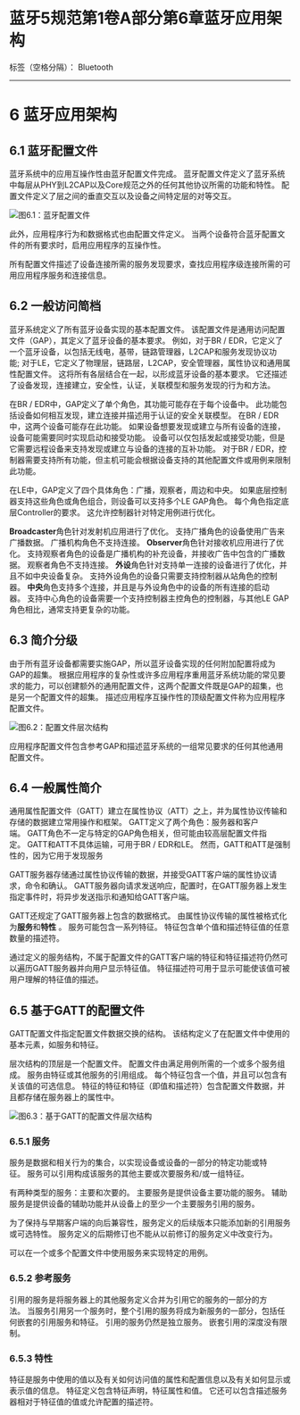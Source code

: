 ﻿# 蓝牙5规范第1卷A部分第6章蓝牙应用架构

标签（空格分隔）： Bluetooth

---

# 6 蓝牙应用架构

## 6.1 蓝牙配置文件

蓝牙系统中的应用互操作性由蓝牙配置文件完成。 蓝牙配置文件定义了蓝牙系统中每层从PHY到L2CAP以及Core规范之外的任何其他协议所需的功能和特性。 配置文件定义了层之间的垂直交互以及设备之间特定层的对等交互。

![图6.1：蓝牙配置文件](http://upload-images.jianshu.io/upload_images/3764796-409224a5e62b8f6e.png?imageMogr2/auto-orient/strip%7CimageView2/2/w/1240)

此外，应用程序行为和数据格式也由配置文件定义。 当两个设备符合蓝牙配置文件的所有要求时，启用应用程序的互操作性。

所有配置文件描述了设备连接所需的服务发现要求，查找应用程序级连接所需的可用应用程序服务和连接信息。

## 6.2 一般访问简档

蓝牙系统定义了所有蓝牙设备实现的基本配置文件。 该配置文件是通用访问配置文件（GAP），其定义了蓝牙设备的基本要求。 例如，对于BR / EDR，它定义了一个蓝牙设备，以包括无线电，基带，链路管理器，L2CAP和服务发现协议功能; 对于LE，它定义了物理层，链路层，L2CAP，安全管理器，属性协议和通用属性配置文件。 这将所有各层结合在一起，以形成蓝牙设备的基本要求。 它还描述了设备发现，连接建立，安全性，认证，关联模型和服务发现的行为和方法。

在BR / EDR中，GAP定义了单个角色，其功能可能存在于每个设备中。 此功能包括设备如何相互发现，建立连接并描述用于认证的安全关联模型。 在BR / EDR中，这两个设备可能存在此功能。 如果设备想要发现或建立与所有设备的连接，设备可能需要同时实现启动和接受功能。 设备可以仅包括发起或接受功能，但是它需要远程设备来支持发现或建立与设备的连接的互补功能。 对于BR / EDR，控制器需要支持所有功能，但主机可能会根据设备支持的其他配置文件或用例来限制此功能。

在LE中，GAP定义了四个具体角色：广播，观察者，周边和中央。 如果底层控制器支持这些角色或角色组合，则设备可以支持多个LE GAP角色。 每个角色指定底层Controller的要求。 这允许控制器针对特定用例进行优化。

**Broadcaster**角色针对发射机应用进行了优化。 支持广播角色的设备使用广告来广播数据。 广播机构角色不支持连接。 **Observer**角色针对接收机应用进行了优化。 支持观察者角色的设备是广播机构的补充设备，并接收广告中包含的广播数据。 观察者角色不支持连接。 **外设**角色针对支持单一连接的设备进行了优化，并且不如中央设备复杂。 支持外设角色的设备只需要支持控制器从站角色的控制器。 **中央**角色支持多个连接，并且是与外设角色中的设备的所有连接的启动器。 支持中心角色的设备需要一个支持控制器主控角色的控制器，与其他LE GAP角色相比，通常支持更复杂的功能。

## 6.3 简介分级

由于所有蓝牙设备都需要实施GAP，所以蓝牙设备实现的任何附加配置将成为GAP的超集。 根据应用程序的复杂性或许多应用程序重用蓝牙系统功能的常见要求的能力，可以创建额外的通用配置文件，这两个配置文件既是GAP的超集，也是另一个配置文件的超集。 描述应用程序互操作性的顶级配置文件称为应用程序配置文件。

![图6.2：配置文件层次结构](http://upload-images.jianshu.io/upload_images/3764796-92dff8d5a14c8565.png?imageMogr2/auto-orient/strip%7CimageView2/2/w/1240)

应用程序配置文件包含参考GAP和描述蓝牙系统的一组常见要求的任何其他通用配置文件。

## 6.4 一般属性简介

通用属性配置文件（GATT）建立在属性协议（ATT）之上，并为属性协议传输和存储的数据建立常用操作和框架。 GATT定义了两个角色：服务器和客户端。 GATT角色不一定与特定的GAP角色相关，但可能由较高层配置文件指定。 GATT和ATT不具体运输，可用于BR / EDR和LE。 然而，GATT和ATT是强制性的，因为它用于发现服务

GATT服务器存储通过属性协议传输的数据，并接受GATT客户端的属性协议请求，命令和确认。 GATT服务器向请求发送响应，配置时，在GATT服务器上发生指定事件时，将异步发送指示和通知给GATT客户端。

GATT还规定了GATT服务器上包含的数据格式。 由属性协议传输的属性被格式化为**服务**和**特性** 。 服务可能包含一系列特征。 特征包含单个值和描述特征值的任意数量的描述符。

通过定义的服务结构，不属于配置文件的GATT客户端的特征和特征描述符仍然可以遍历GATT服务器并向用户显示特征值。 特征描述符可用于显示可能使该值可被用户理解的特征值的描述。

## 6.5 基于GATT的配置文件

GATT配置文件指定配置文件数据交换的结构。 该结构定义了在配置文件中使用的基本元素，如服务和特征。

层次结构的顶层是一个配置文件。 配置文件由满足用例所需的一个或多个服务组成。 服务由特征或其他服务的引用组成。 每个特征包含一个值，并且可以包含有关该值的可选信息。 特征的特征和特征（即值和描述符）包含配置文件数据，并且都存储在服务器上的属性中。

![图6.3：基于GATT的配置文件层次结构](http://upload-images.jianshu.io/upload_images/3764796-46f034c7b9e58bba.png?imageMogr2/auto-orient/strip%7CimageView2/2/w/1240)

### 6.5.1 服务

服务是数据和相关行为的集合，以实现设备或设备的一部分的特定功能或特征。 服务可以引用构成该服务的其他主要或次要服务和/或一组特征。

有两种类型的服务：主要和次要的。 主要服务是提供设备主要功能的服务。 辅助服务是提供设备的辅助功能并从设备上的至少一个主要服务引用的服务。

为了保持与早期客户端的向后兼容性，服务定义的后续版本只能添加新的引用服务或可选特性。 服务定义的后期修订也不能从以前修订的服务定义中改变行为。

可以在一个或多个配置文件中使用服务来实现特定的用例。

### 6.5.2 参考服务

引用的服务是将服务器上的其他服务定义合并为引用它的服务的一部分的方法。 当服务引用另一个服务时，整个引用的服务将成为新服务的一部分，包括任何嵌套的引用服务和特征。 引用的服务仍然是独立服务。 嵌套引用的深度没有限制。

### 6.5.3 特性

特征是服务中使用的值以及有关如何访问值的属性和配置信息以及有关如何显示或表示值的信息。 特征定义包含特征声明，特征属性和值。 它还可以包含描述服务器相对于特征值的值或允许配置的描述符。




